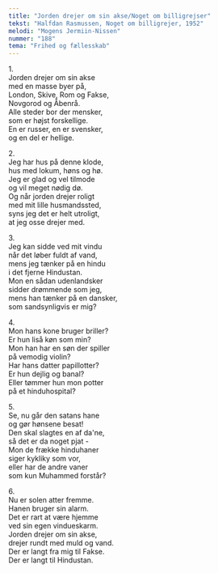```yaml
---
title: "Jorden drejer om sin akse/Noget om billigrejser"
tekst: "Halfdan Rasmussen, Noget om billigrejer, 1952"
melodi: "Mogens Jermiin-Nissen"
nummer: "188"
tema: "Frihed og fællesskab"
---
```

1.<br>
Jorden drejer om sin akse<br>
med en masse byer på,<br>
London, Skive, Rom og Fakse,<br>
Novgorod og Åbenrå.<br>
Alle steder bor der mensker,<br>
som er højst forskellige.<br>
En er russer, en er svensker,<br>
og en del er hellige.<br>

2.<br>
Jeg har hus på denne klode,<br>
hus med lokum, høns og hø.<br>
Jeg er glad og vel tilmode<br>
og vil meget nødig dø.<br>
Og når jorden drejer roligt<br>
med mit lille husmandssted,<br>
syns jeg det er helt utroligt,<br>
at jeg osse drejer med.<br>

3.<br>
Jeg kan sidde ved mit vindu<br>
når det løber fuldt af vand,<br>
mens jeg tænker på en hindu<br>
i det fjerne Hindustan.<br>
Mon en sådan udenlandsker<br>
sidder drømmende som jeg,<br>
mens han tænker på en dansker,<br>
som sandsynligvis er mig?<br>

4.<br>
Mon hans kone bruger briller?<br>
Er hun liså køn som min?<br>
Mon han har en søn der spiller<br>
på vemodig violin?<br>
Har hans datter papillotter?<br>
Er hun dejlig og banal?<br>
Eller tømmer hun mon potter<br>
på et hinduhospital?<br>

5.<br>
Se, nu går den satans hane<br>
og gør hønsene besat!<br>
Den skal slagtes en af da'ne,<br>
så det er da noget pjat -<br>
Mon de frække hinduhaner<br>
siger kykliky som vor,<br>
eller har de andre vaner<br>
som kun Muhammed forstår?<br>

6.<br>
Nu er solen atter fremme.<br>
Hanen bruger sin alarm.<br>
Det er rart at være hjemme<br>
ved sin egen vindueskarm.<br>
Jorden drejer om sin akse,<br>
drejer rundt med muld og vand.<br>
Der er langt fra mig til Fakse.<br>
Der er langt til Hindustan.<br>
